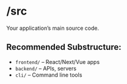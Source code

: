 # /src
Your application’s main source code.

## Recommended Substructure:
- `frontend/` – React/Next/Vue apps
- `backend/` – APIs, servers
- `cli/` – Command line tools
